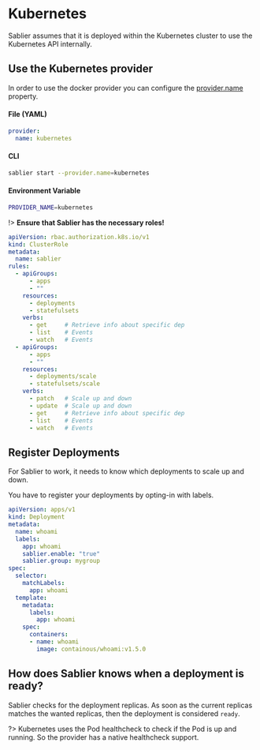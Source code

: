 # Kubernetes

Sablier assumes that it is deployed within the Kubernetes cluster to use the Kubernetes API internally.

## Use the Kubernetes provider

In order to use the docker provider you can configure the [provider.name](TODO) property.

<!-- tabs:start -->

#### **File (YAML)**

```yaml
provider:
  name: kubernetes
```

#### **CLI**

```bash
sablier start --provider.name=kubernetes
```

#### **Environment Variable**

```bash
PROVIDER_NAME=kubernetes
```

<!-- tabs:end -->

!> **Ensure that Sablier has the necessary roles!**

```yaml
apiVersion: rbac.authorization.k8s.io/v1
kind: ClusterRole
metadata:
  name: sablier
rules:
  - apiGroups:
      - apps
      - ""
    resources:
      - deployments
      - statefulsets
    verbs:
      - get     # Retrieve info about specific dep
      - list    # Events
      - watch   # Events
  - apiGroups:
      - apps
      - ""
    resources:
      - deployments/scale
      - statefulsets/scale
    verbs:
      - patch   # Scale up and down
      - update  # Scale up and down
      - get     # Retrieve info about specific dep
      - list    # Events
      - watch   # Events
```

## Register Deployments

For Sablier to work, it needs to know which deployments to scale up and down.

You have to register your deployments by opting-in with labels.


```yaml
apiVersion: apps/v1
kind: Deployment
metadata:
  name: whoami
  labels:
    app: whoami
    sablier.enable: "true"
    sablier.group: mygroup
spec:
  selector:
    matchLabels:
      app: whoami
  template:
    metadata:
      labels:
        app: whoami
    spec:
      containers:
      - name: whoami
        image: containous/whoami:v1.5.0
```

## How does Sablier knows when a deployment is ready?

Sablier checks for the deployment replicas. As soon as the current replicas matches the wanted replicas, then the deployment is considered `ready`.

?> Kubernetes uses the Pod healthcheck to check if the Pod is up and running. So the provider has a native healthcheck support.